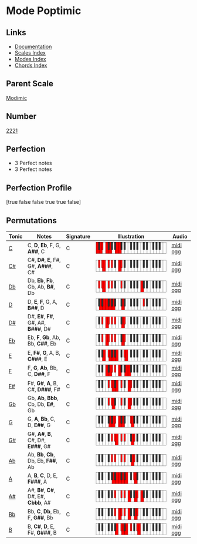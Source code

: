 # Mode Poptimic

## Links

- [Documentation](index.md)
- [Scales Index](Scales.md)
- [Modes Index](Modes.md)
- [Chords Index](Chords.md)

## Parent Scale

[Modimic](ScaleModimic.md)

## Number

[2221](https://ianring.com/musictheory/scales/2221)

## Perfection

- 3 Perfect notes
- 3 Perfect notes

## Perfection Profile

[true false false true true false]

## Permutations

| Tonic | Notes | Signature | Illustration | Audio |
|-------|-------|-----------|--------------|-------|
| [C](ModeCNaturalPoptimic.md) | C, **D**, **Eb**, F, G, **A##**, C | C | ![CNaturalPoptimic](ModeCNaturalPoptimic.png) | [midi](ModeCNaturalPoptimic.mid) [ogg](ModeCNaturalPoptimic.ogg) |
| [C#](ModeCSharpPoptimic.md) | C#, **D#**, **E**, F#, G#, **A###**, C# | C | ![CSharpPoptimic](ModeCSharpPoptimic.png) | [midi](ModeCSharpPoptimic.mid) [ogg](ModeCSharpPoptimic.ogg) |
| [Db](ModeDFlatPoptimic.md) | Db, **Eb**, **Fb**, Gb, Ab, **B#**, Db | C | ![DFlatPoptimic](ModeDFlatPoptimic.png) | [midi](ModeDFlatPoptimic.mid) [ogg](ModeDFlatPoptimic.ogg) |
| [D](ModeDNaturalPoptimic.md) | D, **E**, **F**, G, A, **B##**, D | C | ![DNaturalPoptimic](ModeDNaturalPoptimic.png) | [midi](ModeDNaturalPoptimic.mid) [ogg](ModeDNaturalPoptimic.ogg) |
| [D#](ModeDSharpPoptimic.md) | D#, **E#**, **F#**, G#, A#, **B###**, D# | C | ![DSharpPoptimic](ModeDSharpPoptimic.png) | [midi](ModeDSharpPoptimic.mid) [ogg](ModeDSharpPoptimic.ogg) |
| [Eb](ModeEFlatPoptimic.md) | Eb, **F**, **Gb**, Ab, Bb, **C##**, Eb | C | ![EFlatPoptimic](ModeEFlatPoptimic.png) | [midi](ModeEFlatPoptimic.mid) [ogg](ModeEFlatPoptimic.ogg) |
| [E](ModeENaturalPoptimic.md) | E, **F#**, **G**, A, B, **C###**, E | C | ![ENaturalPoptimic](ModeENaturalPoptimic.png) | [midi](ModeENaturalPoptimic.mid) [ogg](ModeENaturalPoptimic.ogg) |
| [F](ModeFNaturalPoptimic.md) | F, **G**, **Ab**, Bb, C, **D##**, F | C | ![FNaturalPoptimic](ModeFNaturalPoptimic.png) | [midi](ModeFNaturalPoptimic.mid) [ogg](ModeFNaturalPoptimic.ogg) |
| [F#](ModeFSharpPoptimic.md) | F#, **G#**, **A**, B, C#, **D###**, F# | C | ![FSharpPoptimic](ModeFSharpPoptimic.png) | [midi](ModeFSharpPoptimic.mid) [ogg](ModeFSharpPoptimic.ogg) |
| [Gb](ModeGFlatPoptimic.md) | Gb, **Ab**, **Bbb**, Cb, Db, **E#**, Gb | C | ![GFlatPoptimic](ModeGFlatPoptimic.png) | [midi](ModeGFlatPoptimic.mid) [ogg](ModeGFlatPoptimic.ogg) |
| [G](ModeGNaturalPoptimic.md) | G, **A**, **Bb**, C, D, **E##**, G | C | ![GNaturalPoptimic](ModeGNaturalPoptimic.png) | [midi](ModeGNaturalPoptimic.mid) [ogg](ModeGNaturalPoptimic.ogg) |
| [G#](ModeGSharpPoptimic.md) | G#, **A#**, **B**, C#, D#, **E###**, G# | C | ![GSharpPoptimic](ModeGSharpPoptimic.png) | [midi](ModeGSharpPoptimic.mid) [ogg](ModeGSharpPoptimic.ogg) |
| [Ab](ModeAFlatPoptimic.md) | Ab, **Bb**, **Cb**, Db, Eb, **F##**, Ab | C | ![AFlatPoptimic](ModeAFlatPoptimic.png) | [midi](ModeAFlatPoptimic.mid) [ogg](ModeAFlatPoptimic.ogg) |
| [A](ModeANaturalPoptimic.md) | A, **B**, **C**, D, E, **F###**, A | C | ![ANaturalPoptimic](ModeANaturalPoptimic.png) | [midi](ModeANaturalPoptimic.mid) [ogg](ModeANaturalPoptimic.ogg) |
| [A#](ModeASharpPoptimic.md) | A#, **B#**, **C#**, D#, E#, **Cbbb**, A# | C | ![ASharpPoptimic](ModeASharpPoptimic.png) | [midi](ModeASharpPoptimic.mid) [ogg](ModeASharpPoptimic.ogg) |
| [Bb](ModeBFlatPoptimic.md) | Bb, **C**, **Db**, Eb, F, **G##**, Bb | C | ![BFlatPoptimic](ModeBFlatPoptimic.png) | [midi](ModeBFlatPoptimic.mid) [ogg](ModeBFlatPoptimic.ogg) |
| [B](ModeBNaturalPoptimic.md) | B, **C#**, **D**, E, F#, **G###**, B | C | ![BNaturalPoptimic](ModeBNaturalPoptimic.png) | [midi](ModeBNaturalPoptimic.mid) [ogg](ModeBNaturalPoptimic.ogg) |
